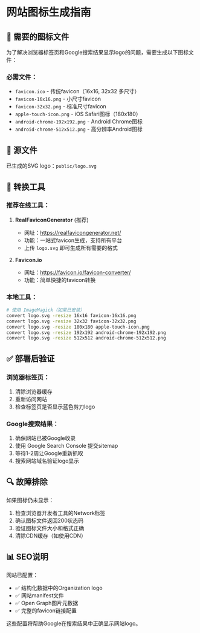 # 网站图标生成指南

## 📁 需要的图标文件

为了解决浏览器标签页和Google搜索结果显示logo的问题，需要生成以下图标文件：

### 必需文件：
- `favicon.ico` - 传统favicon（16x16, 32x32 多尺寸）
- `favicon-16x16.png` - 小尺寸favicon
- `favicon-32x32.png` - 标准尺寸favicon  
- `apple-touch-icon.png` - iOS Safari图标（180x180）
- `android-chrome-192x192.png` - Android Chrome图标
- `android-chrome-512x512.png` - 高分辨率Android图标

## 🎨 源文件

已生成的SVG logo：`public/logo.svg`

## 🔧 转换工具

### 推荐在线工具：

1. **RealFaviconGenerator** (推荐)
   - 网址：https://realfavicongenerator.net/
   - 功能：一站式favicon生成，支持所有平台
   - 上传 `logo.svg` 即可生成所有需要的格式

2. **Favicon.io**
   - 网址：https://favicon.io/favicon-converter/
   - 功能：简单快捷的favicon转换

### 本地工具：
```bash
# 使用 ImageMagick（如果已安装）
convert logo.svg -resize 16x16 favicon-16x16.png
convert logo.svg -resize 32x32 favicon-32x32.png
convert logo.svg -resize 180x180 apple-touch-icon.png
convert logo.svg -resize 192x192 android-chrome-192x192.png
convert logo.svg -resize 512x512 android-chrome-512x512.png
```

## ✅ 部署后验证

### 浏览器标签页：
1. 清除浏览器缓存
2. 重新访问网站
3. 检查标签页是否显示蓝色剪刀logo

### Google搜索结果：
1. 确保网站已被Google收录
2. 使用 Google Search Console 提交sitemap
3. 等待1-2周让Google重新抓取
4. 搜索网站域名验证logo显示

## 🔍 故障排除

如果图标仍未显示：
1. 检查浏览器开发者工具的Network标签
2. 确认图标文件返回200状态码
3. 验证图标文件大小和格式正确
4. 清除CDN缓存（如使用CDN）

## 📊 SEO说明

网站已配置：
- ✅ 结构化数据中的Organization logo
- ✅ 网站manifest文件
- ✅ Open Graph图片元数据
- ✅ 完整的favicon链接配置

这些配置将帮助Google在搜索结果中正确显示网站logo。 